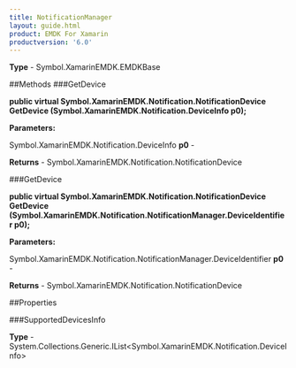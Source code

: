 ```yaml
---
title: NotificationManager
layout: guide.html
product: EMDK For Xamarin 
productversion: '6.0' 
---
```


    

**Type** - Symbol.XamarinEMDK.EMDKBase

##Methods
###GetDevice

**public virtual Symbol.XamarinEMDK.Notification.NotificationDevice GetDevice (Symbol.XamarinEMDK.Notification.DeviceInfo p0);**


        

**Parameters:**

Symbol.XamarinEMDK.Notification.DeviceInfo **p0**  - 
        

**Returns** - Symbol.XamarinEMDK.Notification.NotificationDevice

###GetDevice

**public virtual Symbol.XamarinEMDK.Notification.NotificationDevice GetDevice (Symbol.XamarinEMDK.Notification.NotificationManager.DeviceIdentifier p0);**


        

**Parameters:**

Symbol.XamarinEMDK.Notification.NotificationManager.DeviceIdentifier **p0**  - 
        

**Returns** - Symbol.XamarinEMDK.Notification.NotificationDevice

##Properties

###SupportedDevicesInfo

        

**Type** - System.Collections.Generic.IList<Symbol.XamarinEMDK.Notification.DeviceInfo>

